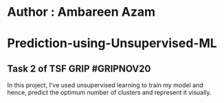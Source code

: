 # Author : Ambareen Azam
# Prediction-using-Unsupervised-ML
## Task 2 of TSF GRIP #GRIPNOV20

In this project, I've used unsupervised learning to train my model and hence, predict the optimum number of clusters and represent it visually.

